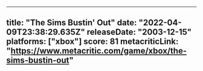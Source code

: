 
---
title: "The Sims Bustin' Out"
date: "2022-04-09T23:38:29.635Z"
releaseDate: "2003-12-15"
platforms: ["xbox"]
score: 81
metacriticLink: "https://www.metacritic.com/game/xbox/the-sims-bustin-out"
---
